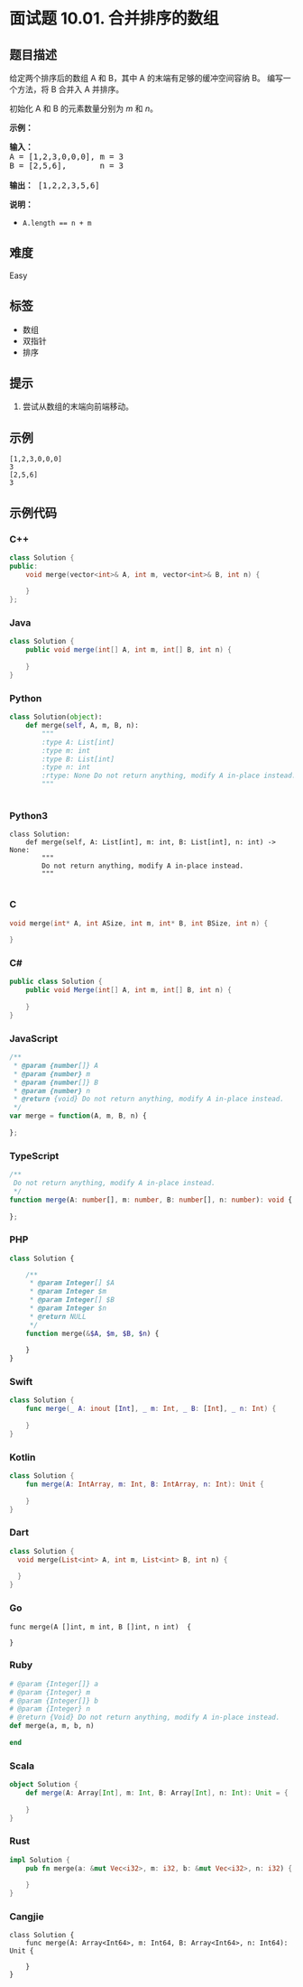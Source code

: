 # 面试题 10.01. 合并排序的数组

## 题目描述

<p>给定两个排序后的数组 A 和 B，其中 A 的末端有足够的缓冲空间容纳 B。 编写一个方法，将 B 合并入 A 并排序。</p>

<p>初始化&nbsp;A 和 B 的元素数量分别为&nbsp;<em>m</em> 和 <em>n</em>。</p>

<p><strong>示例：</strong></p>

<pre>
<strong>输入：</strong>
A = [1,2,3,0,0,0], m = 3
B = [2,5,6],       n = 3

<strong>输出：</strong>&nbsp;[1,2,2,3,5,6]</pre>

<p><strong>说明：</strong></p>

<ul>
	<li><code>A.length == n + m</code></li>
</ul>


## 难度

Easy

## 标签

- 数组
- 双指针
- 排序

## 提示

1. 尝试从数组的末端向前端移动。

## 示例

```
[1,2,3,0,0,0]
3
[2,5,6]
3
```

## 示例代码

### C++

```cpp
class Solution {
public:
    void merge(vector<int>& A, int m, vector<int>& B, int n) {
        
    }
};
```

### Java

```java
class Solution {
    public void merge(int[] A, int m, int[] B, int n) {
        
    }
}
```

### Python

```python
class Solution(object):
    def merge(self, A, m, B, n):
        """
        :type A: List[int]
        :type m: int
        :type B: List[int]
        :type n: int
        :rtype: None Do not return anything, modify A in-place instead.
        """
        
```

### Python3

```python3
class Solution:
    def merge(self, A: List[int], m: int, B: List[int], n: int) -> None:
        """
        Do not return anything, modify A in-place instead.
        """
        
```

### C

```c
void merge(int* A, int ASize, int m, int* B, int BSize, int n) {
    
}
```

### C#

```csharp
public class Solution {
    public void Merge(int[] A, int m, int[] B, int n) {
        
    }
}
```

### JavaScript

```javascript
/**
 * @param {number[]} A
 * @param {number} m
 * @param {number[]} B
 * @param {number} n
 * @return {void} Do not return anything, modify A in-place instead.
 */
var merge = function(A, m, B, n) {
    
};
```

### TypeScript

```typescript
/**
 Do not return anything, modify A in-place instead.
 */
function merge(A: number[], m: number, B: number[], n: number): void {
    
};
```

### PHP

```php
class Solution {

    /**
     * @param Integer[] $A
     * @param Integer $m
     * @param Integer[] $B
     * @param Integer $n
     * @return NULL
     */
    function merge(&$A, $m, $B, $n) {
        
    }
}
```

### Swift

```swift
class Solution {
    func merge(_ A: inout [Int], _ m: Int, _ B: [Int], _ n: Int) {
        
    }
}
```

### Kotlin

```kotlin
class Solution {
    fun merge(A: IntArray, m: Int, B: IntArray, n: Int): Unit {
        
    }
}
```

### Dart

```dart
class Solution {
  void merge(List<int> A, int m, List<int> B, int n) {
    
  }
}
```

### Go

```golang
func merge(A []int, m int, B []int, n int)  {
    
}
```

### Ruby

```ruby
# @param {Integer[]} a
# @param {Integer} m
# @param {Integer[]} b
# @param {Integer} n
# @return {Void} Do not return anything, modify A in-place instead.
def merge(a, m, b, n)
    
end
```

### Scala

```scala
object Solution {
    def merge(A: Array[Int], m: Int, B: Array[Int], n: Int): Unit = {
        
    }
}
```

### Rust

```rust
impl Solution {
    pub fn merge(a: &mut Vec<i32>, m: i32, b: &mut Vec<i32>, n: i32) {
        
    }
}
```

### Cangjie

```cangjie
class Solution {
    func merge(A: Array<Int64>, m: Int64, B: Array<Int64>, n: Int64): Unit {

    }
}
```


